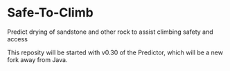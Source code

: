 # Safe-To-Climb
Predict drying of sandstone and other rock to assist climbing safety and access 

This reposity will be started with v0.30 of the Predictor, which will be a new fork away from Java.
